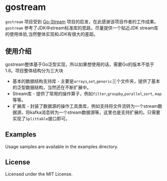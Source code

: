 # gostream

`gostream` 项目受到 [Go-Stream](https://github.com/reugn/go-streams) 项目的启发，在此感谢该项目作者的工作成果。
`gostream` 参考了JDK中stream标准库的思路，尽量提供一个贴近JDK stream库的使用体验,当然整体实现和JDK有很大的差距。 

## 使用介绍
gostream整体基于Go泛型实现，所以如果想使用的话，需要Go的版本不低于1.8。项目整体结构分为三大块
* 基本的数据结构支持库 - 主要是`arrays`,`set`,`generic`三个文件夹，提供了基本的泛型数据结构，当然还在不断扩展中。
* Stream库 - 提供了常用的操作算子，例如`filter`,`groupby`,`parallel`,`sort`, `map`等等。
* 扩展库 - 封装了数据源的操作工具类库，例如支持将文件流转为一个stream数据源，将kafka消息转为一个stream数据源等，这里也是支持扩展的。只需要实现了`Splittable`接口即可。


## Examples
Usage samples are available in the examples directory.

## License
Licensed under the MIT License.